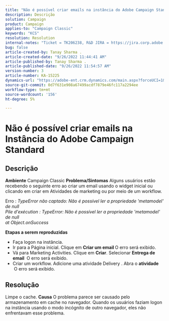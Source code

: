 ```yaml
---
title: "Não é possível criar emails na instância do Adobe Campaign Standard"
description: Descrição
solution: Campaign
product: Campaign
applies-to: "Campaign Classic"
keywords: "KCS"
resolution: Resolution
internal-notes: "Ticket = TK206238, R&D JIRA = https://jira.corp.adobe.com/browse/CAMP-39887"
bug: false
article-created-by: Tanay Sharma .
article-created-date: "9/26/2022 11:44:41 AM"
article-published-by: Tanay Sharma .
article-published-date: "9/26/2022 11:54:57 AM"
version-number: 3
article-number: KA-15225
dynamics-url: "https://adobe-ent.crm.dynamics.com/main.aspx?forceUCI=1&pagetype=entityrecord&etn=knowledgearticle&id=1946d59a-903d-ed11-9db1-002248086735"
source-git-commit: 0d7f631e908a67499acdf7879e46fc117a2294ee
workflow-type: tm+mt
source-wordcount: '156'
ht-degree: 5%

---
```


# Não é possível criar emails na Instância do Adobe Campaign Standard

## Descrição

<b>Ambiente</b>
Campaign Classic
<b>Problema/Sintomas</b>
Alguns usuários estão recebendo o seguinte erro ao criar um email usando o widget inicial ou clicando em criar em Atividades de marketing ou por meio de um workflow.

Erro : *TypeError não captado: Não é possível ler a propriedade &#39;metamodel&#39; de null
<br>Pile d&#39;exécution : TypeError: Não é possível ler a propriedade &#39;metamodel&#39; de null
<br>at Object.onSuccess*



<b>Etapas a serem reproduzidas</b>

- Faça logon na instância.
- Ir para a Página inicial. Clique em <b>Criar um email </b> O erro será exibido.
- Vá para Marketing Activities. Clique em <b>Criar</b>. Selecionar <b>Entrega de email </b> O erro será exibido.
- Criar um workflow. Adicione uma atividade Delivery . Abra o <b>atividade </b> O erro será exibido.



## Resolução


Limpe o cache.
<b>Causa</b>
O problema parece ser causado pelo armazenamento em cache no navegador. Quando os usuários faziam logon na instância usando o modo incógnito de outro navegador, eles não enfrentavam esse problema.
